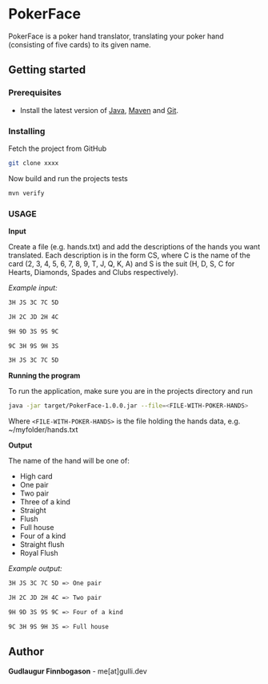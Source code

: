 # PokerFace

PokerFace is a poker hand translator, translating your poker hand (consisting of five cards) to its given name.

## Getting started

### Prerequisites

* Install the latest version of [Java](https://java.com), [Maven](https://maven.apache.org/download.html) and [Git](https://git-scm.com/downloads).

### Installing
Fetch the project from GitHub

```bash
git clone xxxx
```

Now build and run the projects tests

```bash
mvn verify
```

### USAGE

**Input**

Create a file (e.g. hands.txt) and add the descriptions of the hands you want translated. Each description is in the form CS, where C is the name of the card (2, 3, 4, 5, 6, 7, 8, 9, T, J, Q, K, A) and S is the suit (H, D, S, C for Hearts, Diamonds, Spades and Clubs respectively).

*Example input:*

```bash
3H JS 3C 7C 5D

JH 2C JD 2H 4C

9H 9D 3S 9S 9C

9C 3H 9S 9H 3S

3H JS 3C 7C 5D
```

**Running the program**

To run the application, make sure you are in the projects directory and run

```bash
java -jar target/PokerFace-1.0.0.jar --file=<FILE-WITH-POKER-HANDS>
```
Where `<FILE-WITH-POKER-HANDS>` is the file holding the hands data, e.g. ~/myfolder/hands.txt

**Output**

The name of the hand will be one of:

* High card
* One pair
* Two pair
* Three of a kind
* Straight
* Flush
* Full house
* Four of a kind
* Straight flush
* Royal Flush


*Example output:*

```bash
3H JS 3C 7C 5D => One pair

JH 2C JD 2H 4C => Two pair

9H 9D 3S 9S 9C => Four of a kind

9C 3H 9S 9H 3S => Full house
```

## Author

**Gudlaugur Finnbogason** - me[at]gulli.dev
